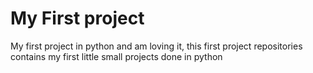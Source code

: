 # My First project
 My first project in python and am loving it, this first project repositories contains my first little small 
 projects done in python
